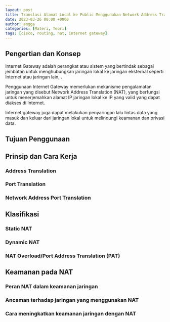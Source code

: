 ```yaml
---
layout: post
title: Translasi Alamat Local ke Public Menggunakan Network Address Translation (NAT)
date: 2023-03-26 00:00 +0000
author: angga
categories: [Materi, Teori]
tags: [cisco, routing, nat, internet gateway]
---
```


## Pengertian dan Konsep

Internet Gateway adalah perangkat atau sistem yang bertindak sebagai jembatan untuk menghubungkan jaringan lokal ke jaringan eksternal seperti Internet atau jaringan lain, .

Penggunaan Internet Gateway memerlukan mekanisme pengalamatan jaringan yang disebut Network Address Translation (NAT), yang berfungsi untuk menerjemahkan alamat IP jaringan lokal ke IP yang valid yang dapat diakses di Internet.

Internet gateway juga dapat melakukan penyaringan lalu lintas data yang masuk dan keluar dari jaringan lokal untuk melindungi keamanan dan privasi data.

## Tujuan Penggunaan

## Prinsip dan Cara Kerja

### Address Translation

### Port Translation

### Network Address Port Translation

## Klasifikasi

### Static NAT

### Dynamic NAT

### NAT Overload/Port Address Translation (PAT)

## Keamanan pada NAT

### Peran NAT dalam keamanan jaringan

### Ancaman terhadap jaringan yang menggunakan NAT

### Cara meningkatkan keamanan jaringan dengan NAT
